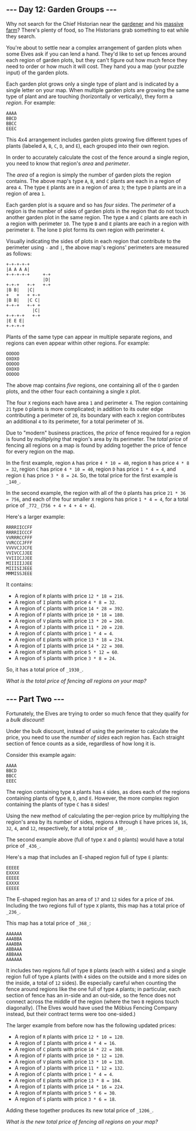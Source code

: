 ﻿
## --- Day 12: Garden Groups ---

Why not search for the Chief Historian near the  [gardener](https://adventofcode.com/2023/day/5)  and his  [massive farm](https://adventofcode.com/2023/day/21)? There's plenty of food, so The Historians grab something to eat while they search.

You're about to settle near a complex arrangement of garden plots when some Elves ask if you can lend a hand. They'd like to set up  fences  around each region of garden plots, but they can't figure out how much fence they need to order or how much it will cost. They hand you a map (your puzzle input) of the garden plots.

Each garden plot grows only a single type of plant and is indicated by a single letter on your map. When multiple garden plots are growing the same type of plant and are touching (horizontally or vertically), they form a  _region_. For example:

```
AAAA
BBCD
BBCC
EEEC

```

This 4x4 arrangement includes garden plots growing five different types of plants (labeled  `A`,  `B`,  `C`,  `D`, and  `E`), each grouped into their own region.

In order to accurately calculate the cost of the fence around a single region, you need to know that region's  _area_  and  _perimeter_.

The  _area_  of a region is simply the number of garden plots the region contains. The above map's type  `A`,  `B`, and  `C`  plants are each in a region of area  `4`. The type  `E`  plants are in a region of area  `3`; the type  `D`  plants are in a region of area  `1`.

Each garden plot is a square and so has  _four sides_. The  _perimeter_  of a region is the number of sides of garden plots in the region that do not touch another garden plot in the same region. The type  `A`  and  `C`  plants are each in a region with perimeter  `10`. The type  `B`  and  `E`  plants are each in a region with perimeter  `8`. The lone  `D`  plot forms its own region with perimeter  `4`.

Visually indicating the sides of plots in each region that contribute to the perimeter using  `-`  and  `|`, the above map's regions' perimeters are measured as follows:

```
+-+-+-+-+
|A A A A|
+-+-+-+-+     +-+
              |D|
+-+-+   +-+   +-+
|B B|   |C|
+   +   + +-+
|B B|   |C C|
+-+-+   +-+ +
          |C|
+-+-+-+   +-+
|E E E|
+-+-+-+

```

Plants of the same type can appear in multiple separate regions, and regions can even appear within other regions. For example:

```
OOOOO
OXOXO
OOOOO
OXOXO
OOOOO

```

The above map contains  _five_  regions, one containing all of the  `O`  garden plots, and the other four each containing a single  `X`  plot.

The four  `X`  regions each have area  `1`  and perimeter  `4`. The region containing  `21`  type  `O`  plants is more complicated; in addition to its outer edge contributing a perimeter of  `20`, its boundary with each  `X`  region contributes an additional  `4`  to its perimeter, for a total perimeter of  `36`.

Due to "modern" business practices, the  _price_  of fence required for a region is found by  _multiplying_  that region's area by its perimeter. The  _total price_  of fencing all regions on a map is found by adding together the price of fence for every region on the map.

In the first example, region  `A`  has price  `4 * 10 = 40`, region  `B`  has price  `4 * 8 = 32`, region  `C`  has price  `4 * 10 = 40`, region  `D`  has price  `1 * 4 = 4`, and region  `E`  has price  `3 * 8 = 24`. So, the total price for the first example is  `_140_`.

In the second example, the region with all of the  `O`  plants has price  `21 * 36 = 756`, and each of the four smaller  `X`  regions has price  `1 * 4 = 4`, for a total price of  `_772_`  (`756 + 4 + 4 + 4 + 4`).

Here's a larger example:

```
RRRRIICCFF
RRRRIICCCF
VVRRRCCFFF
VVRCCCJFFF
VVVVCJJCFE
VVIVCCJJEE
VVIIICJJEE
MIIIIIJJEE
MIIISIJEEE
MMMISSJEEE

```

It contains:

-   A region of  `R`  plants with price  `12 * 18 = 216`.
-   A region of  `I`  plants with price  `4 * 8 = 32`.
-   A region of  `C`  plants with price  `14 * 28 = 392`.
-   A region of  `F`  plants with price  `10 * 18 = 180`.
-   A region of  `V`  plants with price  `13 * 20 = 260`.
-   A region of  `J`  plants with price  `11 * 20 = 220`.
-   A region of  `C`  plants with price  `1 * 4 = 4`.
-   A region of  `E`  plants with price  `13 * 18 = 234`.
-   A region of  `I`  plants with price  `14 * 22 = 308`.
-   A region of  `M`  plants with price  `5 * 12 = 60`.
-   A region of  `S`  plants with price  `3 * 8 = 24`.

So, it has a total price of  `_1930_`.

_What is the total price of fencing all regions on your map?_


## --- Part Two ---

Fortunately, the Elves are trying to order so much fence that they qualify for a  _bulk discount_!

Under the bulk discount, instead of using the perimeter to calculate the price, you need to use the  _number of sides_  each region has. Each straight section of fence counts as a side, regardless of how long it is.

Consider this example again:

```
AAAA
BBCD
BBCC
EEEC

```

The region containing type  `A`  plants has  `4`  sides, as does each of the regions containing plants of type  `B`,  `D`, and  `E`. However, the more complex region containing the plants of type  `C`  has  `8`  sides!

Using the new method of calculating the per-region price by multiplying the region's area by its number of sides, regions  `A`  through  `E`  have prices  `16`,  `16`,  `32`,  `4`, and  `12`, respectively, for a total price of  `_80_`.

The second example above (full of type  `X`  and  `O`  plants) would have a total price of  `_436_`.

Here's a map that includes an E-shaped region full of type  `E`  plants:

```
EEEEE
EXXXX
EEEEE
EXXXX
EEEEE

```

The E-shaped region has an area of  `17`  and  `12`  sides for a price of  `204`. Including the two regions full of type  `X`  plants, this map has a total price of  `_236_`.

This map has a total price of  `_368_`:

```
AAAAAA
AAABBA
AAABBA
ABBAAA
ABBAAA
AAAAAA

```

It includes two regions full of type  `B`  plants (each with  `4`  sides) and a single region full of type  `A`  plants (with  `4`  sides on the outside and  `8`  more sides on the inside, a total of  `12`  sides). Be especially careful when counting the fence around regions like the one full of type  `A`  plants; in particular, each section of fence has an in-side and an out-side, so the fence does not connect across the middle of the region (where the two  `B`  regions touch diagonally). (The Elves would have used the Möbius Fencing Company instead, but their contract terms were too one-sided.)

The larger example from before now has the following updated prices:

-   A region of  `R`  plants with price  `12 * 10 = 120`.
-   A region of  `I`  plants with price  `4 * 4 = 16`.
-   A region of  `C`  plants with price  `14 * 22 = 308`.
-   A region of  `F`  plants with price  `10 * 12 = 120`.
-   A region of  `V`  plants with price  `13 * 10 = 130`.
-   A region of  `J`  plants with price  `11 * 12 = 132`.
-   A region of  `C`  plants with price  `1 * 4 = 4`.
-   A region of  `E`  plants with price  `13 * 8 = 104`.
-   A region of  `I`  plants with price  `14 * 16 = 224`.
-   A region of  `M`  plants with price  `5 * 6 = 30`.
-   A region of  `S`  plants with price  `3 * 6 = 18`.

Adding these together produces its new total price of  `_1206_`.

_What is the new total price of fencing all regions on your map?_